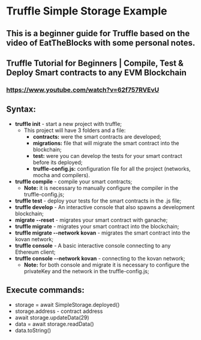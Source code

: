 # Truffle Simple Storage Example
## This is a beginner guide for Truffle based on the video of EatTheBlocks with some personal notes. 

## Truffle Tutorial for Beginners | Compile, Test & Deploy Smart contracts to any EVM Blockchain
### https://www.youtube.com/watch?v=62f757RVEvU

## Syntax: 
* **truffle init** - start a new project with truffle;
  * This project will have 3 folders and a file: 
    * **contracts:** were the smart contracts are developed; 
    * **migrations:** file that will migrate the smart contract into the blockchain; 
    * **test:** were you can develop the tests for your smart contract before its deployed;
    * **truffle-config.js:** configuration file for all the project (networks, mocha and compilers).
* **truffle compile** - compile your smart contracts;
  * **Note:** it is necessary to manually  configure the compiler in the truffle-config.js; 
* **truffle test** - deploy your tests for the smart contracts in the .js file;
* **truffle develop** - An interactive console that also spawns a development blockchain;
* **migrate --reset** - migrates your smart contract with ganache;
* **truffle migrate** - migrates your smart contract into the blockchain; 
* **truffle migrate --network kovan** - migrates the smart contract into the kovan network; 
* **truffle console** -  A basic interactive console connecting to any Ethereum client;
* **truffle console --network  kovan** - connecting to the kovan network;
  * **Note:** for both console and migrate it is necessary to configure the privateKey and the network in the truffle-config.js; 

## Execute commands: 
* storage = await SimpleStorage.deployed()
* storage.address - contract address 
* await storage.updateData(29)
*  data = await storage.readData()
* data.toString()
